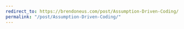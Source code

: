```yaml
---
redirect_to: https://brendoneus.com/post/Assumption-Driven-Coding/
permalink: "/post/Assumption-Driven-Coding/"
---
```

